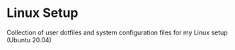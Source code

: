 # Linux Setup

Collection of user dotfiles and system configuration files for my Linux setup (Ubuntu 20.04)